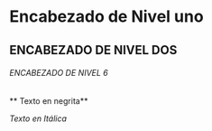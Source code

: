 # Encabezado de Nivel uno

## ENCABEZADO DE NIVEL DOS


###### ENCABEZADO DE NIVEL 6
** Texto en negrita**  

*Texto en Itálica*
